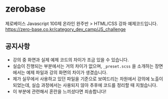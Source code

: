 # zerobase

제로베이스 Javascript 100제 온라인 완주반 > HTML/CSS 강좌 예제코드입니다.<br>
https://zero-base.co.kr/category_dev_camp/JS_challenge

## 공지사항
- 강의 중 화면과 실제 예제 코드의 차이가 조금 있을 수 있습니다.
- 실습이 진행되는 부분에서는 거의 차이가 없으며, `_preset.scss` 을 소개하는 장면에서는 예제 파일과 강의 화면의 차이가 생겼습니다.
- 제가 실무에서 사용하고 있던 파일을 기준으로 보여드리는 차원에서 강의에 노출이 되었는데, 실습 과정에서는 사용되지 않아 추후에 코드를 정리할 때 지웠습니다.
- 이 부분에 관련해서 혼란을 느끼셨다면 죄송합니다!
